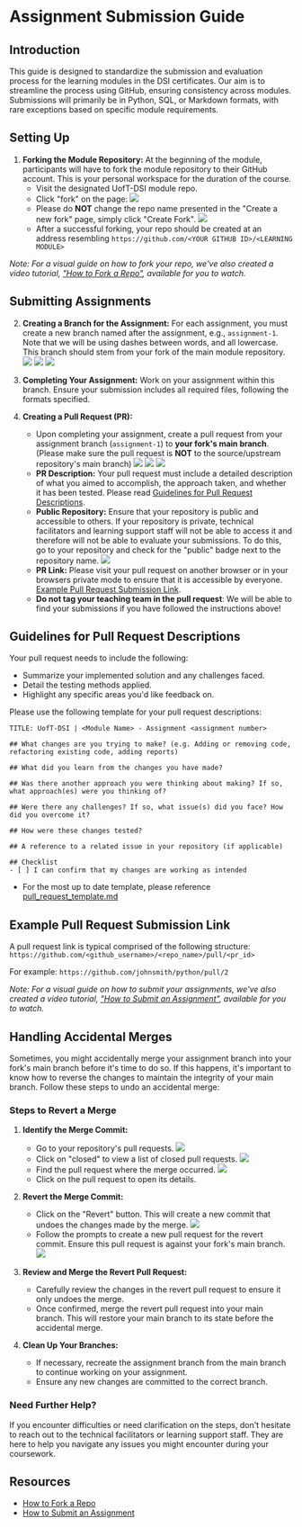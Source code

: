 # Assignment Submission Guide

## Introduction

This guide is designed to standardize the submission and evaluation process for the learning modules in the DSI certificates. Our aim is to streamline the process using GitHub, ensuring consistency across modules. Submissions will primarily be in Python, SQL, or Markdown formats, with rare exceptions based on specific module requirements. 

## Setting Up

1. **Forking the Module Repository:** At the beginning of the module, participants will have to fork the module repository to their GitHub account. This is your personal workspace for the duration of the course.
    - Visit the designated UofT-DSI module repo.
    - Click "fork" on the page:
        ![](./images/fork_repo.png)
    - Please do **NOT** change the repo name presented in the "Create a new fork" page, simply click "Create Fork".
        ![](./images/create_new_fork.png)
    - After a successful forking, your repo should be created at an address resembling `https://github.com/<YOUR GITHUB ID>/<LEARNING MODULE>`

*Note: For a visual guide on how to fork your repo, we've also created a video tutorial, ["How to Fork a Repo"](https://youtu.be/H-8kzcQWJ7U), available for you to watch.*

## Submitting Assignments

2. **Creating a Branch for the Assignment:** For each assignment, you must create a new branch named after the assignment, e.g., `assignment-1`. Note that we will be using dashes between words, and all lowercase. This branch should stem from your fork of the main module repository.
    ![](./images/branche_page.png)
    ![](./images/create_branch_button.png)
    ![](./images/create_branch.png)

3. **Completing Your Assignment:** Work on your assignment within this branch. Ensure your submission includes all required files, following the formats specified.

4. **Creating a Pull Request (PR):**
    - Upon completing your assignment, create a pull request from your assignment branch (`assignment-1`) to **your fork's main branch**. (Please make sure the pull request is **NOT** to the source/upstream repository's main branch)
        ![](./images/create_pr.png)
        ![](./images/pr_NOT_DO_creation.png)
        ![](./images/pr_branch_to_main.png)
    - **PR Description:** Your pull request must include a detailed description of what you aimed to accomplish, the approach taken, and whether it has been tested. Please read [Guidelines for Pull Request Descriptions](#guidelines-for-pull-request-descriptions).
    - **Public Repository:** Ensure that your repository is public and accessible to others. If your repository is private, technical facilitators and learning support staff will not be able to access it and therefore will not be able to evaluate your submissions. To do this, go to your repository and check for the "public" badge next to the repository name.
        ![](./images/public_repo.png)
    - **PR Link:** Please visit your pull request on another browser or in your browsers private mode to ensure that it is accessible by everyone. [Example Pull Request Submission Link](#example-pull-request-submission-link).
    - **Do not tag your teaching team in the pull request**: We will be able to find your submissions if you have followed the instructions above!
    

## Guidelines for Pull Request Descriptions

Your pull request needs to include the following:
- Summarize your implemented solution and any challenges faced.
- Detail the testing methods applied.
- Highlight any specific areas you'd like feedback on.

Please use the following template for your pull request descriptions:

    TITLE: UofT-DSI | <Module Name> - Assignment <assignment number>
   
    ## What changes are you trying to make? (e.g. Adding or removing code, refactoring existing code, adding reports)

    ## What did you learn from the changes you have made?

    ## Was there another approach you were thinking about making? If so, what approach(es) were you thinking of?

    ## Were there any challenges? If so, what issue(s) did you face? How did you overcome it?

    ## How were these changes tested?

    ## A reference to a related issue in your repository (if applicable)

    ## Checklist
    - [ ] I can confirm that my changes are working as intended

- For the most up to date template, please reference [pull_request_template.md](https://github.com/UofT-DSI/.github/blob/main/pull_request_template.md?plain=1)

## Example Pull Request Submission Link
A pull request link is typical comprised of the following structure: `https://github.com/<github_username>/<repo_name>/pull/<pr_id>`

For example:
    ```
    https://github.com/johnsmith/python/pull/2
    ```

*Note: For a visual guide on how to submit your assignments, we've also created a video tutorial, ["How to Submit an Assignment"](https://youtu.be/gXtxb0ECs2A), available for you to watch.*

## Handling Accidental Merges

Sometimes, you might accidentally merge your assignment branch into your fork's main branch before it's time to do so. If this happens, it's important to know how to reverse the changes to maintain the integrity of your main branch. Follow these steps to undo an accidental merge:

### Steps to Revert a Merge

1. **Identify the Merge Commit:**
    - Go to your repository's pull requests.
        ![](./images/pr_tab.png)
    - Click on "closed" to view a list of closed pull requests.
        ![](./images/closed_prs_button.png)
    - Find the pull request where the merge occurred.
        ![](./images/closed_prs.png)
    - Click on the pull request to open its details.
2. **Revert the Merge Commit:**
    - Click on the "Revert" button. This will create a new commit that undoes the changes made by the merge.
        ![](./images/pr_revert_button.png)
    - Follow the prompts to create a new pull request for the revert commit. Ensure this pull request is against your fork's main branch.
        ![](./images/pr_revert.png)

3. **Review and Merge the Revert Pull Request:**
    - Carefully review the changes in the revert pull request to ensure it only undoes the merge.
    - Once confirmed, merge the revert pull request into your main branch. This will restore your main branch to its state before the accidental merge.

4. **Clean Up Your Branches:**
    - If necessary, recreate the assignment branch from the main branch to continue working on your assignment.
    - Ensure any new changes are committed to the correct branch.

### Need Further Help?

If you encounter difficulties or need clarification on the steps, don't hesitate to reach out to the technical facilitators or learning support staff. They are here to help you navigate any issues you might encounter during your coursework.

## Resources

* [How to Fork a Repo](https://youtu.be/H-8kzcQWJ7U)
* [How to Submit an Assignment](https://youtu.be/gXtxb0ECs2A)
